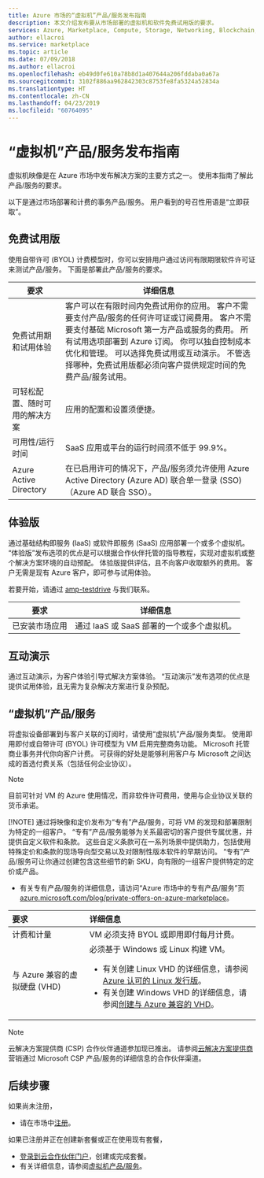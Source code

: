 ```yaml
---
title: Azure 市场的“虚拟机”产品/服务发布指南
description: 本文介绍发布要从市场部署的虚拟机和软件免费试用版的要求。
services: Azure, Marketplace, Compute, Storage, Networking, Blockchain, Security
author: ellacroi
ms.service: marketplace
ms.topic: article
ms.date: 07/09/2018
ms.author: ellacroi
ms.openlocfilehash: eb49d0fe610a78b8d1a407644a206fddaba0a67a
ms.sourcegitcommit: 3102f886aa962842303c8753fe8fa5324a52834a
ms.translationtype: HT
ms.contentlocale: zh-CN
ms.lasthandoff: 04/23/2019
ms.locfileid: "60764095"
---
```

# <a name="virtual-machine-offer-publishing-guide"></a>“虚拟机”产品/服务发布指南

虚拟机映像是在 Azure 市场中发布解决方案的主要方式之一。 使用本指南了解此产品/服务的要求。 

以下是通过市场部署和计费的事务产品/服务。 用户看到的号召性用语是“立即获取”。

## <a name="free-trial"></a>免费试用版 

使用自带许可 (BYOL) 计费模型时，你可以安排用户通过访问有限期限软件许可证来测试产品/服务。 下面是部署此产品/服务的要求。 

|要求  |详细信息  |
|---------|---------|
|免费试用期和试用体验     |   客户可以在有限时间内免费试用你的应用。 客户不需要支付产品/服务的任何许可证或订阅费用。 客户不需要支付基础 Microsoft 第一方产品或服务的费用。 所有试用选项部署到 Azure 订阅。 你可以独自控制成本优化和管理。 可以选择免费试用或互动演示。 不管选择哪种，免费试用版都必须向客户提供规定时间的免费产品/服务试用。|
|可轻松配置、随时可用的解决方案    |  应用的配置和设置须便捷。       |
|可用性/运行时间    |    SaaS 应用或平台的运行时间须不低于 99.9%。     |
|Azure Active Directory     |    在已启用许可的情况下，产品/服务须允许使用 Azure Active Directory (Azure AD) 联合单一登录 (SSO)（Azure AD 联合 SSO）。     |

## <a name="test-drive"></a>体验版

通过基础结构即服务 (IaaS) 或软件即服务 (SaaS) 应用部署一个或多个虚拟机。 “体验版”发布选项的优点是可以根据合作伙伴托管的指导教程，实现对虚拟机或整个解决方案环境的自动预配。 体验版提供评估，且不向客户收取额外的费用。 客户无需是现有 Azure 客户，即可参与试用体验。 

若要开始，请通过 [amp-testdrive](mailto:amp-testdrive@microsoft.com) 与我们联系。 

|要求  |详细信息 |
|---------|---------|
| 已安装市场应用   |    通过 IaaS 或 SaaS 部署的一个或多个虚拟机。      |

## <a name="interactive-demo"></a>互动演示

通过互动演示，为客户体验引导式解决方案体验。 “互动演示”发布选项的优点是提供试用体验，且无需为复杂解决方案进行复杂预配。 

## <a name="virtual-machine-offer"></a>“虚拟机”产品/服务

将虚拟设备部署到与客户关联的订阅时，请使用“虚拟机”产品/服务类型。 使用即用即付或自带许可 (BYOL) 许可模型为 VM 启用完整商务功能。 Microsoft 托管商业事务并代你向客户计费。 可获得的好处是能够利用客户与 Microsoft 之间达成的首选付费关系（包括任何企业协议）。

> [!NOTE]
> 目前可针对 VM 的 Azure 使用情况，而非软件许可费用，使用与企业协议关联的货币承诺。  
> 
> [!NOTE]
> 通过将映像和定价发布为“专有”产品/服务，可将 VM 的发现和部署限制为特定的一组客户。 “专有”产品/服务能够为关系最密切的客户提供专属优惠，并提供自定义软件和条款。 这些自定义条款可在一系列场景中提供助力，包括使用特殊定价和条款的现场导向型交易以及对限制性版本软件的早期访问。 “专有”产品/服务可让你通过创建包含这些细节的新 SKU，向有限的一组客户提供特定的定价或产品。  
> *   有关专有产品/服务的详细信息，请访问“Azure 市场中的专有产品/服务”页 [azure.microsoft.com/blog/private-offers-on-azure-marketplace](https://azure.microsoft.com/blog/private-offers-on-azure-marketplace)。  

| 要求 | 详细信息 |  
|:--- |:--- | 
| 计费和计量 | VM 必须支持 BYOL 或即用即付每月计费。 |  
| 与 Azure 兼容的虚拟硬盘 (VHD) | 必须基于 Windows 或 Linux 构建 VM。 <ul> <li>有关创建 Linux VHD 的详细信息，请参阅 [Azure 认可的 Linux 发行版](https://docs.microsoft.com/azure/virtual-machines/linux/endorsed-distros)。</li> <li>有关创建 Windows VHD 的详细信息，请参阅[创建与 Azure 兼容的 VHD](./cloud-partner-portal/virtual-machine/cpp-create-vhd.md)。</li> </ul> |  

>[!Note]
>云解决方案提供商 (CSP) 合作伙伴通道参加现已推出。  请参阅[云解决方案提供商](./cloud-solution-providers.md)营销通过 Microsoft CSP 产品/服务的详细信息的合作伙伴渠道。

## <a name="next-steps"></a>后续步骤

如果尚未注册， 

- 请在市场中[注册](https://azuremarketplace.microsoft.com/sell)。

如果已注册并正在创建新套餐或正在使用现有套餐，

- [登录到云合作伙伴门户](https://cloudpartner.azure.com)，创建或完成套餐。
- 有关详细信息，请参阅[虚拟机产品/服务](https://docs.microsoft.com/azure/marketplace/cloud-partner-portal/virtual-machine/cpp-virtual-machine-offer)。
